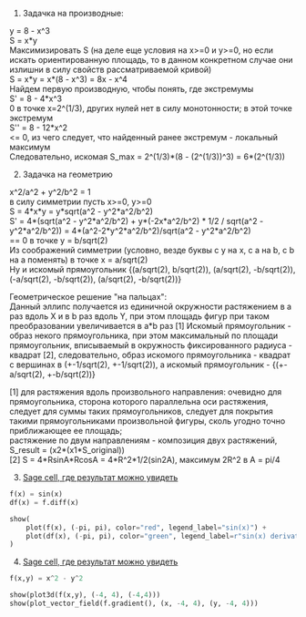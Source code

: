 1. Задачка на производные:  

y = 8 - x^3  
S = x\*y  
Максимизировать S (на деле еще условия на x>=0 и y>=0, но если искать ориентированную площадь, то в данном конкретном случае они излишни в силу свойств рассматриваемой кривой)  
S = x\*y = x\*(8 - x^3) = 8x - x^4  
Найдем первую производную, чтобы понять, где экстремумы  
S' = 8 - 4\*x^3  
0 в точке x=2^(1/3), других нулей нет в силу монотонности; в этой точке экстремум  
S'' = 8 - 12\*x^2  
<= 0, из чего следует, что найденный ранее экстремум - локальный максимум  
Следовательно, искомая S_max = 2^(1/3)\*(8 - (2^(1/3))^3) = 6\*(2^(1/3))  

2. Задачка на геометрию  

x^2/a^2 + y^2/b^2 = 1  
в силу симметрии пусть x>=0, y>=0  
S = 4\*x\*y = y\*sqrt(a^2 - y^2\*a^2/b^2)  
S' = 4\*(sqrt(a^2 - y^2\*a^2/b^2) + y\*(-2x\*a^2/b^2) \* 1/2 / sqrt(a^2 - y^2\*a^2/b^2)) = 4\*(a^2-2\*y^2\*a^2/b^2)/sqrt(a^2 - y^2\*a^2/b^2)   
== 0 в точке y = b/sqrt(2)  
Из соображений симметрии (условно, везде буквы с y на x, с a на b, с b на a поменять) в точке x = a/sqrt(2)  
Ну и искомый прямоугольник {(a/sqrt(2), b/sqrt(2)), (a/sqrt(2), -b/sqrt(2)), (-a/sqrt(2), -b/sqrt(2)), (a/sqrt(2), -b/sqrt(2))}  
  
Геометрическое решение "на пальцах":  
Данный эллипс получается из единичной окружности растяжением в a раз вдоль X и в b раз вдоль Y, при этом площадь фигур при таком преобразовании увеличивается в a\*b раз \[1\]
Искомый прямоугольник - образ некого прямоугольника, при этом максимальный по площади прямоугольник, вписываемый в окружность фиксированного радиуса - квадрат \[2\], следовательно, образ искомого прямоугольника - квадрат с вершинах в (+-1/sqrt(2), +-1/sqrt(2)), а искомый прямоугольник - {(+-a/sqrt(2), +-b/sqrt(2))}
  
\[1\] для растяжения вдоль произвольного направления: очевидно для прямоугольника, сторона которого параллельна оси растяжения, следует для суммы таких прямоугольников, следует для покрытия такими прямоугольниками произвольной фигуры, сколь угодно точно приближающее ее площадь;  
	растяжение по двум направлениям - композиция двух растяжений, S_result = (x2\*(x1\*S_original))  
\[2\] S = 4\*RsinA\*RcosA = 4\*R^2\*1/2(sin2A), максимум 2R^2 в A = pi/4  


3. [Sage cell, где результат можно увидеть](https://sagecell.sagemath.org/?z=eJx1jkEKwjAQRdcGcodhVglGb5CzSHVm6kBIQlpqj29s60Zw9_-H9_jiVg8RJs09WEOyd7mSimyTNdOzvJw1p5rK7D5jAHepGqBqj4-SSovYmDBA4pEz3dJw5xRxt6KH85emf_jYmPOvoB0GIG66DLMujP2RfwNDaTV2&lang=sage&interacts=eJyLjgUAARUAuQ==)
```python
f(x) = sin(x)
df(x) = f.diff(x)

show(
	plot(f(x), (-pi, pi), color="red", legend_label="sin(x)") +
	plot(df(x), (-pi, pi), color="green", legend_label=r"sin(x) derivative")
)
```

4. [Sage cell, где результат можно увидеть](https://sagecell.sagemath.org/?z=eJxL06jQqdRUsFWoiDNS0FWojDPi5SrOyC_XKMjJLzFO0UgDy-soaOia6CiYQBkmmpqaSMriy1KTS_KL4tMyU3OAOvTSixJTMlPzSjRAyit0FOBaK2FsTU0A6Coglg==&lang=sage&interacts=eJyLjgUAARUAuQ==)
```python
f(x,y) = x^2 - y^2

show(plot3d(f(x,y), (-4, 4), (-4,4)))
show(plot_vector_field(f.gradient(), (x, -4, 4), (y, -4, 4)))
```